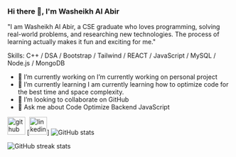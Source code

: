 

### Hi there 👋, I'm Washeikh Al Abir


"I am Washeikh Al Abir, a CSE graduate who loves programming, solving real-world problems, and researching new technologies. The process of learning actually makes it fun and exciting for me."

Skills: C++ / DSA / Bootstrap / Tailwind / REACT / JavaScript  / MySQL /  Node.js / MongoDB

- 🔭 I’m currently working on  I’m currently working on personal project 
- 🌱 I’m currently learning I am currently learning how to optimize code for the best time and space complexity. 
- 👯 I’m looking to collaborate on GitHub 
- 💬 Ask me about   Code Optimize Backend JavaScript  


[<img src='https://cdn.jsdelivr.net/npm/simple-icons@3.0.1/icons/github.svg' alt='github' height='40'>](https://github.com/Al-abir)  [<img src='https://cdn.jsdelivr.net/npm/simple-icons@3.0.1/icons/linkedin.svg' alt='linkedin' height='40'>]
![GitHub stats](https://github-readme-stats.vercel.app/api?username=Al-abir&show_icons=true&count_private=true)  

![GitHub streak stats](https://streak-stats.demolab.com/?user=Al-abir)  
